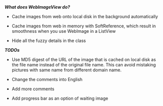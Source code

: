 ***What does WebImageView do?***

-   Cache images from web onto local disk in the background automatically

-   Cache images from web in memory with SoftReference<Bitmap>, which result in smoothness when you use WebImage in a ListView

-   Hide all the fuzzy details in the class

***TODOs***

-   Use MD5 digest of the URL of the image that is cached on local disk as the file name instead of the original file name. This can avoid mistaking pictures with same name from different domain name.

-   Change the comments into English

-   Add more comments

-   Add progress bar as an option of waiting image